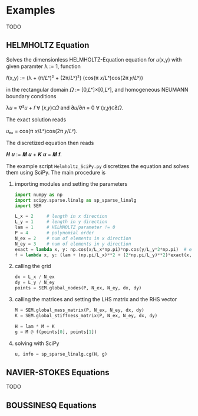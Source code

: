 # Examples
TODO
## HELMHOLTZ Equation
Solves the dimensionless HELMHOLTZ-Equation equation for 𝑢(x,y) with given paramter λ := 1, function 

𝑓(x,y) := (λ + (π/𝐿ˣ)² + (2π/𝐿ʸ)²) (cos(π 𝑥/𝐿ˣ)cos(2π 𝑦/𝐿ʸ))

in the rectangular domain 𝛺 := [0,𝐿ˣ]×[0,𝐿ʸ], and homogeneous NEUMANN boundary conditions

λ𝑢 = ∇²𝑢 + 𝑓 ∀ (𝑥,𝑦)∈𝛺 and ∂𝑢/∂𝑛 = 0 ∀ (𝑥,𝑦)∈∂𝛺.

The exact solution reads

𝑢ₑₓ = cos(π 𝑥/𝐿ˣ)cos(2π 𝑦/𝐿ʸ).

The discretized equation then reads

𝑯 𝒖 := 𝑴 𝒖 + 𝑲 𝒖 = 𝑴 𝒇.

The example script `Helmholtz_SciPy.py` discretizes the equation and solves them using SciPy.
The main procedure is
1. importing modules and setting the parameters

    ```python
    import numpy as np
    import scipy.sparse.linalg as sp_sparse_linalg
    import SEM   
 
    L_x = 2     # length in x direction
    L_y = 1     # length in y direction
    lam = 1     # HELMHOLTZ parameter != 0
    P = 4       # polynomial order
    N_ex = 2    # num of elements in x direction
    N_ey = 3    # num of elements in y direction
    exact = lambda x, y: np.cos(x/L_x*np.pi)*np.cos(y/L_y*2*np.pi)  # exact solution
    f = lambda x, y: (lam + (np.pi/L_x)**2 + (2*np.pi/L_y)**2)*exact(x, y)  # f(x,y)
    ```
    
1. calling the grid

    ```python
    dx = L_x / N_ex
    dy = L_y / N_ey
    points = SEM.global_nodes(P, N_ex, N_ey, dx, dy)
    ```
    
1. calling the matrices and setting the LHS matrix and the RHS vector
    
    ```python
    M = SEM.global_mass_matrix(P, N_ex, N_ey, dx, dy)
    K = SEM.global_stiffness_matrix(P, N_ex, N_ey, dx, dy)
 
    H = lam * M + K
    g = M @ f(points[0], points[1])
    ```
    
1. solving with SciPy
    
    ```python
    u, info = sp_sparse_linalg.cg(H, g)
    ```
## NAVIER-STOKES Equations
TODO
## BOUSSINESQ Equations